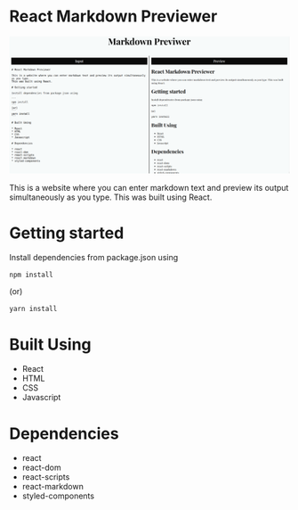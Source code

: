# React Markdown Previewer

![img](./public/ss.png)

This is a website where you can enter markdown text and preview its output simultaneously as you type. 
This was built using React.

# Getting started

Install dependencies from package.json using

```
npm install
```
(or)
```
yarn install
```

# Built Using

* React
* HTML
* CSS
* Javascript

# Dependencies

* react
* react-dom
* react-scripts
* react-markdown
* styled-components
